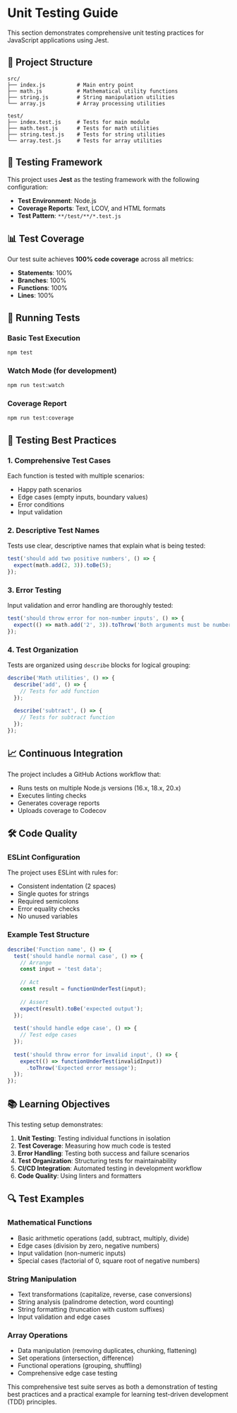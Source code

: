 # Unit Testing Guide

This section demonstrates comprehensive unit testing practices for JavaScript applications using Jest.

## 📁 Project Structure

```
src/
├── index.js          # Main entry point
├── math.js           # Mathematical utility functions
├── string.js         # String manipulation utilities
└── array.js          # Array processing utilities

test/
├── index.test.js     # Tests for main module
├── math.test.js      # Tests for math utilities
├── string.test.js    # Tests for string utilities
└── array.test.js     # Tests for array utilities
```

## 🧪 Testing Framework

This project uses **Jest** as the testing framework with the following configuration:

- **Test Environment**: Node.js
- **Coverage Reports**: Text, LCOV, and HTML formats
- **Test Pattern**: `**/test/**/*.test.js`

## 📊 Test Coverage

Our test suite achieves **100% code coverage** across all metrics:

- **Statements**: 100%
- **Branches**: 100%
- **Functions**: 100%
- **Lines**: 100%

## 🚀 Running Tests

### Basic Test Execution
```bash
npm test
```

### Watch Mode (for development)
```bash
npm run test:watch
```

### Coverage Report
```bash
npm run test:coverage
```

## 🎯 Testing Best Practices

### 1. **Comprehensive Test Cases**
Each function is tested with multiple scenarios:
- Happy path scenarios
- Edge cases (empty inputs, boundary values)
- Error conditions
- Input validation

### 2. **Descriptive Test Names**
Tests use clear, descriptive names that explain what is being tested:
```javascript
test('should add two positive numbers', () => {
  expect(math.add(2, 3)).toBe(5);
});
```

### 3. **Error Testing**
Input validation and error handling are thoroughly tested:
```javascript
test('should throw error for non-number inputs', () => {
  expect(() => math.add('2', 3)).toThrow('Both arguments must be numbers');
});
```

### 4. **Test Organization**
Tests are organized using `describe` blocks for logical grouping:
```javascript
describe('Math utilities', () => {
  describe('add', () => {
    // Tests for add function
  });
  
  describe('subtract', () => {
    // Tests for subtract function
  });
});
```

## 📈 Continuous Integration

The project includes a GitHub Actions workflow that:

- Runs tests on multiple Node.js versions (16.x, 18.x, 20.x)
- Executes linting checks
- Generates coverage reports
- Uploads coverage to Codecov

## 🛠️ Code Quality

### ESLint Configuration
The project uses ESLint with rules for:
- Consistent indentation (2 spaces)
- Single quotes for strings
- Required semicolons
- Error equality checks
- No unused variables

### Example Test Structure

```javascript
describe('Function name', () => {
  test('should handle normal case', () => {
    // Arrange
    const input = 'test data';
    
    // Act
    const result = functionUnderTest(input);
    
    // Assert
    expect(result).toBe('expected output');
  });
  
  test('should handle edge case', () => {
    // Test edge cases
  });
  
  test('should throw error for invalid input', () => {
    expect(() => functionUnderTest(invalidInput))
      .toThrow('Expected error message');
  });
});
```

## 📚 Learning Objectives

This testing setup demonstrates:

1. **Unit Testing**: Testing individual functions in isolation
2. **Test Coverage**: Measuring how much code is tested
3. **Error Handling**: Testing both success and failure scenarios
4. **Test Organization**: Structuring tests for maintainability
5. **CI/CD Integration**: Automated testing in development workflow
6. **Code Quality**: Using linters and formatters

## 🔍 Test Examples

### Mathematical Functions
- Basic arithmetic operations (add, subtract, multiply, divide)
- Edge cases (division by zero, negative numbers)
- Input validation (non-numeric inputs)
- Special cases (factorial of 0, square root of negative numbers)

### String Manipulation
- Text transformations (capitalize, reverse, case conversions)
- String analysis (palindrome detection, word counting)
- String formatting (truncation with custom suffixes)
- Input validation and edge cases

### Array Operations
- Data manipulation (removing duplicates, chunking, flattening)
- Set operations (intersection, difference)
- Functional operations (grouping, shuffling)
- Comprehensive edge case testing

This comprehensive test suite serves as both a demonstration of testing best practices and a practical example for learning test-driven development (TDD) principles.